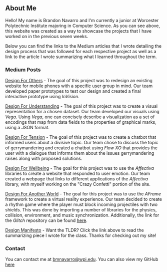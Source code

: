 ## About Me

Hello! My name is Brandon Navarro and I'm currently a junior at Worcester Polytechnic Institute majoring in Computer Science. As you can see above, this website was created as a way to showcase the projects that I have worked on in the previous seven weeks.

Below you can find the links to the Medium articles that I wrote detailing the design process that was followed for each respective project as well as a link to the article I wrote summarizing what I learned throughout the term.

### Medium Posts

[Design For Others](https://medium.com/@benemrick/group-1-design-for-others-998326e8287d) - 
  The goal of this project was to redesign an existing website for mobile phones with a specific user group in mind. Our team developed paper prototypes to test our design and created a final interactive prototype using _InVision_. 

[Design For Understanding](https://medium.com/@brandon.m.navarro/design-for-understanding-3ce5180c100e) - 
  The goal of this project was to create a visual representation for a chosen dataset. Our team developed our visuals using _Vega_. Using _Vega_, one can concisely describe a visualization as a set of encodings that map from data fields to the properties of graphical marks, using a JSON format.
  
[Design For Tension](https://medium.com/@brandon.m.navarro/design-for-tension-f5271f7203bf) - 
  The goal of this project was to create a chatbot that informed users about a divisive topic. Our team chose to discuss the topic of gerrymandering and created a chatbot using _Flow XO_ that provides the user with a dialogue that informs them about the issues gerrymandering raises along with proposed solutions.
  
[Design For Wellbeing](https://medium.com/@brandon.m.navarro/design-for-wellbeing-179f9d2e348c) - 
  The goal for this project was to use the _Affectiva_ libraries to create a website that responded to user emotion. Our team created a webpage that links to different applications of the _Affectiva_ library, with myself working on the "Crazy Confetti" portion of the site.

[Design For Another World](https://medium.com/@zachberry_90708/design-for-another-world-a632987b95f3) -
  The goal for this project was to use the _AFrame_ framework to create a virtual reality experience. Our team decided to create a rhythm game where the player must block incoming projectiles with two shields. This was done by importing a number of libraries for the physics, collision, environment, and music synchronization. Additionally, the link for the _Glitch_ repository can be found [here](https://glitch.com/edit/#!/magma-music).
  
[Design Manifesto](https://medium.com/@brandon.m.navarro/design-manifesto-for-cs-3041-6ae73e8ae714) -
  Want the TLDR? Click the link above to read the summarizing piece I wrote for the class. Thanks for checking out my site!

### Contact

You can contact me at bmnavarro@wpi.edu.
You can also view my GitHub [here](https://github.com/brandon-m-navarro)
